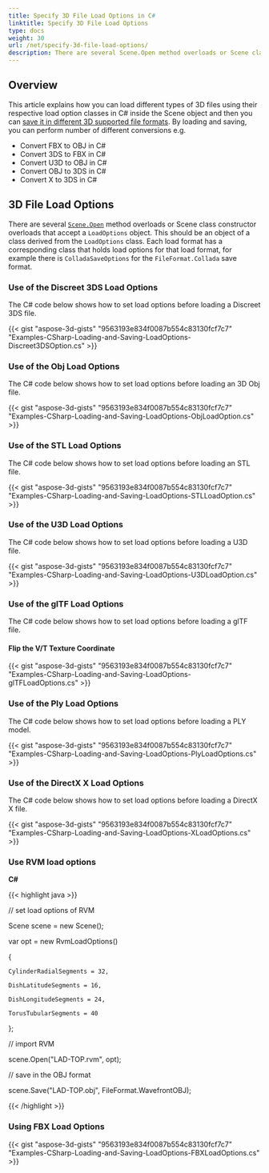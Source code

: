 ```yaml
---
title: Specify 3D File Load Options in C#
linktitle: Specify 3D File Load Options
type: docs
weight: 30
url: /net/specify-3d-file-load-options/
description: There are several Scene.Open method overloads or Scene class constructor overloads that accept a LoadOptions object. Each load format has a corresponding class that holds load options for that load format.
---
```


## **Overview**

This article explains how you can load different types of 3D files using their respective load option classes in C# inside the Scene object and then you can [save it in different 3D supported file formats](https://docs.aspose.com/3d/net/specify-3d-file-save-options/). By loading and saving, you can perform number of different conversions e.g.

- Convert FBX to OBJ in C#
- Convert 3DS to FBX in C#
- Convert U3D to OBJ in C#
- Convert OBJ to 3DS in C#
- Convert X to 3DS in C#

## **3D File Load Options**
There are several [`Scene.Open`](https://reference.aspose.com/3d/net/aspose.threed/scene) method overloads or Scene class constructor overloads that accept a `LoadOptions` object. This should be an object of a class derived from the `LoadOptions` class. Each load format has a corresponding class that holds load options for that load format, for example there is `ColladaSaveOptions` for the `FileFormat.Collada` save format.
### **Use of the Discreet 3DS Load Options**
The C# code below shows how to set load options before loading a Discreet 3DS file.

{{< gist "aspose-3d-gists" "9563193e834f0087b554c83130fcf7c7" "Examples-CSharp-Loading-and-Saving-LoadOptions-Discreet3DSOption.cs" >}}
### **Use of the Obj Load Options**
The C# code below shows how to set load options before loading an 3D Obj file.

{{< gist "aspose-3d-gists" "9563193e834f0087b554c83130fcf7c7" "Examples-CSharp-Loading-and-Saving-LoadOptions-ObjLoadOption.cs" >}}
### **Use of the STL Load Options**
The C# code below shows how to set load options before loading an STL file.

{{< gist "aspose-3d-gists" "9563193e834f0087b554c83130fcf7c7" "Examples-CSharp-Loading-and-Saving-LoadOptions-STLLoadOption.cs" >}}
### **Use of the U3D Load Options**
The C# code below shows how to set load options before loading a U3D file.

{{< gist "aspose-3d-gists" "9563193e834f0087b554c83130fcf7c7" "Examples-CSharp-Loading-and-Saving-LoadOptions-U3DLoadOption.cs" >}}
### **Use of the glTF Load Options**
The C# code below shows how to set load options before loading a glTF file.
#### **Flip the V/T Texture Coordinate**
{{< gist "aspose-3d-gists" "9563193e834f0087b554c83130fcf7c7" "Examples-CSharp-Loading-and-Saving-LoadOptions-glTFLoadOptions.cs" >}}
### **Use of the Ply Load Options**
The C# code below shows how to set load options before loading a PLY model.

{{< gist "aspose-3d-gists" "9563193e834f0087b554c83130fcf7c7" "Examples-CSharp-Loading-and-Saving-LoadOptions-PlyLoadOptions.cs" >}}
### **Use of the DirectX X Load Options**
The C# code below shows how to set load options before loading a DirectX X file.

{{< gist "aspose-3d-gists" "9563193e834f0087b554c83130fcf7c7" "Examples-CSharp-Loading-and-Saving-LoadOptions-XLoadOptions.cs" >}}
### **Use RVM load options**
**C#**

{{< highlight java >}}

 // set load options of RVM

Scene scene = new Scene();

var opt = new RvmLoadOptions()

{

    CylinderRadialSegments = 32,

    DishLatitudeSegments = 16,

    DishLongitudeSegments = 24,

    TorusTubularSegments = 40

};

// import RVM

scene.Open("LAD-TOP.rvm", opt);

// save in the OBJ format

scene.Save("LAD-TOP.obj", FileFormat.WavefrontOBJ);

{{< /highlight >}}
### **Using FBX Load Options**
{{< gist "aspose-3d-gists" "9563193e834f0087b554c83130fcf7c7" "Examples-CSharp-Loading-and-Saving-LoadOptions-FBXLoadOptions.cs" >}}
